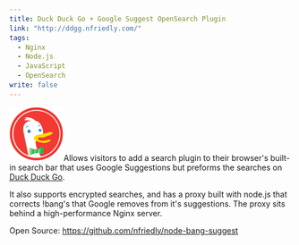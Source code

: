 ```yaml
---
title: Duck Duck Go + Google Suggest OpenSearch Plugin
link: "http://ddgg.nfriedly.com/"
tags: 
  - Nginx
  - Node.js
  - JavaScript
  - OpenSearch
write: false
---
```


<img class="left" src="/img/portfolio/ddg.png" alt="" />Allows visitors to add a search plugin to their browser's built-in search bar that uses Google Suggestions but preforms the searches on <a href="http://duckduckgo.com">Duck Duck Go</a>.

It also supports encrypted searches, and has a proxy built with node.js that corrects !bang's that Google removes from it's suggestions. The proxy sits behind a high-performance Nginx server.

Open Source: <a href="https://github.com/nfriedly/node-bang-suggest">https://github.com/nfriedly/node-bang-suggest</a>